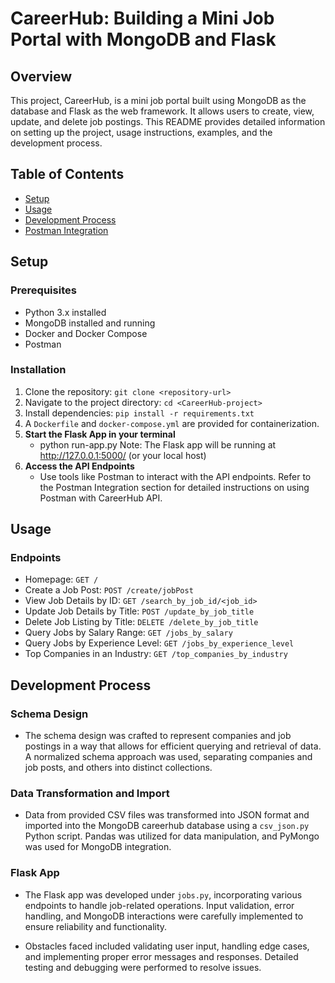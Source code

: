 # CareerHub: Building a Mini Job Portal with MongoDB and Flask

## Overview
This project, CareerHub, is a mini job portal built using MongoDB as the database and Flask as the web framework. It allows users to create, view, update, and delete job postings. This README provides detailed information on setting up the project, usage instructions, examples, and the development process.

## Table of Contents
- [Setup](#setup)
- [Usage](#usage)
- [Development Process](#DevelopmentProcess)
- [Postman Integration](#Postman)


## Setup

### Prerequisites
- Python 3.x installed
- MongoDB installed and running
- Docker and Docker Compose
- Postman

### Installation
1. Clone the repository: `git clone <repository-url>`
2. Navigate to the project directory: `cd <CareerHub-project>`
3. Install dependencies: `pip install -r requirements.txt`
4. A `Dockerfile` and `docker-compose.yml` are provided for containerization.
5. **Start the Flask App in your terminal** 
   - python run-app.py Note: The Flask app will be running at http://127.0.0.1:5000/ (or your local host)
6. **Access the API Endpoints**
   - Use tools like Postman to interact with the API endpoints.
   Refer to the Postman Integration section for detailed instructions on using Postman with CareerHub API.


## Usage

### Endpoints
- Homepage: `GET /`
- Create a Job Post: `POST /create/jobPost`
- View Job Details by ID: `GET /search_by_job_id/<job_id>`
- Update Job Details by Title: `POST /update_by_job_title`
- Delete Job Listing by Title: `DELETE /delete_by_job_title`
- Query Jobs by Salary Range: `GET /jobs_by_salary`
- Query Jobs by Experience Level: `GET /jobs_by_experience_level`
- Top Companies in an Industry: `GET /top_companies_by_industry`


## Development Process

### Schema Design
- The schema design was crafted to represent companies and job postings in a way that allows for efficient querying and retrieval of data. A normalized schema approach was used, separating companies and job posts, and others into distinct collections.

### Data Transformation and Import
- Data from provided CSV files was transformed into JSON format and imported into the MongoDB careerhub database using a `csv_json.py` Python script. Pandas was utilized for data manipulation, and PyMongo was used for MongoDB integration.

### Flask App
- The Flask app was developed under `jobs.py`, incorporating various endpoints to handle job-related operations. Input validation, error handling, and MongoDB interactions were carefully implemented to ensure reliability and functionality.

- Obstacles faced included validating user input, handling edge cases, and implementing proper error messages and responses. Detailed testing and debugging were performed to resolve issues.



